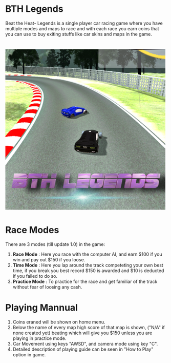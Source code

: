 # __BTH Legends__

Beat the Heat- Legends is a single player car racing game where you have multiple modes and maps to race and with each race you earn coins
that you can use to buy exiting stuffs like car skins and maps in the game.

# <img src = "Images/Poster.png" width = "500">

# Race Modes

There are 3 modes (till update 1.0) in the game:

1. __Race Mode__ : Here you race with the computer AI, and earn $100 if you win and pay out $150 if you loose.
2. __Time Mode__ : Here you lap around the track competeting your own best time, if you break you best record $150 is awarded and $10 is deducted if you failed to do so.
3. __Practice Mode__ : To practice for the race and get familiar of the track without fear of loosing any cash.

# Playing Mannual

1. Coins eraned will be shown on home menu.
2. Below the name of every map high score of that map is shown, ("N/A" if none created yet) beating which will give you $150 unless you are playing in practice mode.
3. Car Movement using keys "AWSD", and camera mode using key "C".
4. Detailed description of playing guide can be seen in "How to Play" option in game.
